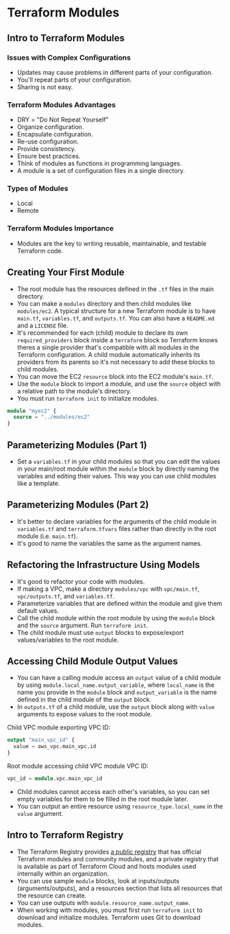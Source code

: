 # Terraform Modules

## Intro to Terraform Modules

### Issues with Complex Configurations

- Updates may cause problems in different parts of your configuration.
- You'll repeat parts of your configuration.
- Sharing is not easy.

### Terraform Modules Advantages

- DRY = "Do Not Repeat Yourself"
- Organize configuration.
- Encapsulate configuration.
- Re-use configuration.
- Provide consistency.
- Ensure best practices.
- Think of modules as functions in programming languages.
- A module is a set of configuration files in a single directory.

### Types of Modules

- Local
- Remote

### Terraform Modules Importance

- Modules are the key to writing reusable, maintainable, and testable Terraform code.

## Creating Your First Module

- The root module has the resources defined in the `.tf` files in the main directory.
- You can make a `modules` directory and then child modules like `modules/ec2`. A typical structure for a new Terraform module is to have `main.tf`, `variables.tf`, and `outputs.tf`. You can also have a `README.md` and a `LICENSE` file.
- It's recommended for each (child) module to declare its own `required_providers` block inside a `terraform` block so Terraform knows theres a single provider that's compatible with all modules in the Terraform configuration. A child module automatically inherits its providers from its parents so it's not necessary to add these blocks to child modules.
- You can move the EC2 `resource` block into the EC2 module's `main.tf`.
- Use the `module` block to import a module, and use the `source` object with a relative path to the module's directory.
- You must run `terraform init` to initialize modules.

```terraform
module "myec2" {
  source = "../modules/ec2"
}
```

## Parameterizing Modules (Part 1)

- Set a `variables.tf` in your child modules so that you can edit the values in your main/root module within the `module` block by directly naming the variables and editing their values. This way you can use child modules like a template.

## Parameterizing Modules (Part 2)

- It's better to declare variables for the arguments of the child module in `variables.tf` and `terraform.tfvars` files rather than directly in the root module (i.e. `main.tf`).
- It's good to name the variables the same as the argument names.

## Refactoring the Infrastructure Using Models

- It's good to refactor your code with modules.
- If making a VPC, make a directory `modules/vpc` with `vpc/main.tf`, `vpc/outputs.tf`, and `variables.tf`.
- Parameterize variables that are defined within the module and give them default values.
- Call the child module within the root module by using the `module` block and the `source` argument. Run `terraform init`.
- The child module must use `output` blocks to expose/export values/variables to the root module.

## Accessing Child Module Output Values

- You can have a calling module access an `output` value of a child module by using `module.local_name.output_variable`, where `local_name` is the name you provide in the `module` block and `output_variable` is the name defined in the child module of the `output` block.
- In `outputs.tf` of a child module, use the `output` block along with `value` arguments to expose values to the root module.

Child VPC module exporting VPC ID:

```terraform
output "main_vpc_id" {
  value = aws_vpc.main_vpc.id
}
```

Root module accessing child VPC module VPC ID:

```terraform
vpc_id = module.vpc.main_vpc_id
```

- Child modules cannot access each other's variables, so you can set empty variables for them to be filled in the root module later.
- You can output an entire resource using `resource_type.local_name` in the `value` argument.

## Intro to Terraform Registry

- The Terraform Registry provides [a public registry](https://registry.terraform.io/browse/modules) that has official Terraform modules and community modules, and a private registry that is available as part of Terraform Cloud and hosts modules used internally within an organization.
- You can use sample `module` blocks, look at inputs/outputs (arguments/outputs), and a resources section that lists all resources that the resource can create.
- You can use outputs with `module.resource_name.output_name`.
- When working with modules, you must first run `terraform init` to download and initialize modules. Terraform uses Git to download modules.
